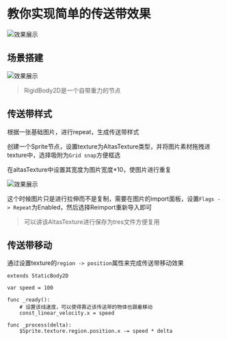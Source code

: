 # 教你实现简单的传送带效果

<img data-id="20240608183952" src="https://cdn.ipfsscan.io/weibo/large/005ZoLfCgy1hqi4t4bas7j30xo0dkdhn.jpg" alt="效果展示" />

## 场景搭建

<img data-id="20240608184008" src="https://cdn.ipfsscan.io/weibo/large/005ZoLfCgy1hqi4teiu7vj30a408e0u2.jpg" alt="效果展示" />

> RigidBody2D是一个自带重力的节点

## 传送带样式

根据一张基础图片，进行repeat，生成传送带样式

创建一个Sprite节点，设置texture为AltasTexture类型，并将图片素材拖拽进texture中，选择吸附为`Grid snap`方便框选

在altasTexture中设置其宽度为图片宽度*10，使图片进行重复

<img data-id="20240608184027" src="https://cdn.ipfsscan.io/weibo/large/005ZoLfCgy1hqi4tpyhr2j30d20j4q6a.jpg" alt="效果展示" />

这个时候图片只是进行拉伸而不是复制，需要在图片的import面板，设置`Flags -> Repeat`为Enabled，然后选择Reimport重新导入即可

> 可以讲该AltasTexture进行保存为tres文件方便复用

## 传送带移动

通过设置texture的`region -> position`属性来完成传送带移动效果

```godot
extends StaticBody2D

var speed = 100

func _ready():
    # 设置该线速度，可以使得靠近该传送带的物体也跟着移动
    const_linear_velocity.x = speed

func _process(delta):
    $Sprite.texture.region.position.x -= speed * delta
```